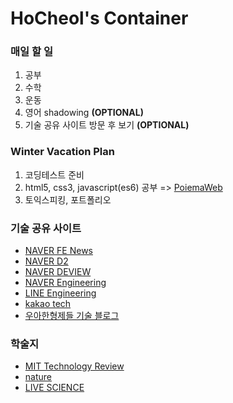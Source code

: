 <h1>HoCheol's Container</h1>

<h3>매일 할 일</h3>
<ol>
	<li>공부</li>
	<li>수학</li>
	<li>운동</li>
	<li>영어 shadowing <b>(OPTIONAL)</b></li>
	<li>기술 공유 사이트 방문 후 보기 <b>(OPTIONAL)</b></li>
</ol>

<h3>Winter Vacation Plan</h3>
<ol>
	<li>코딩테스트 준비</li>
	<li>html5, css3, javascript(es6) 공부 => <a href="https://poiemaweb.com">PoiemaWeb</a></li>
	<li>토익스피킹, 포트폴리오</li>
</ol>

<h3>기술 공유 사이트</h3>
<ul>
	<li><a href="https://github.com/naver/fe-news">NAVER FE News</a><br></li>
	<li><a href="https://d2.naver.com/home">NAVER D2</a></li>
	<li><a href="https://deview.kr/2020">NAVER DEVIEW</a></li>
	<li><a href="https://tv.naver.com/naverd2">NAVER Engineering</a></li>
	<li><a href="https://engineering.linecorp.com/ko/blog/">LINE Engineering</a></li>
	<li><a href="https://tech.kakao.com/blog/">kakao tech</a></li>
	<li><a href="https://woowabros.github.io">우아한형제들 기술 블로그</a></li>
</ul>

<h3>학술지</h3>
<ul>
	<li><a href="https://www.technologyreview.com">MIT Technology Review</a></li>
	<li><a href="https://www.nature.com">nature</a></li>
	<li><a href="https://www.livescience.com">LIVE SCIENCE</a></li>
</ul>
